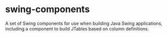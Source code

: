 # swing-components
A set of Swing components for use when building Java Swing applications, including a component to build JTables based on column definitions.
